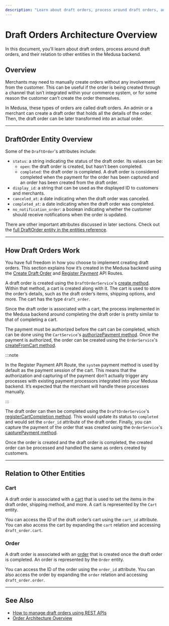 ```yaml
---
description: "Learn about draft orders, process around draft orders, and their relation to other entities in the Medusa backend."
---
```


# Draft Orders Architecture Overview

In this document, you’ll learn about draft orders, process around draft orders, and their relation to other entities in the Medusa backend.

## Overview

Merchants may need to manually create orders without any involvement from the customer. This can be useful if the order is being created through a channel that isn’t integrated within your commerce system, or for some reason the customer can’t create the order themselves.

In Medusa, these types of orders are called draft orders. An admin or a merchant can create a draft order that holds all the details of the order. Then, the draft order can be later transformed into an actual order.

---

## DraftOrder Entity Overview

Some of the `DraftOrder`'s attributes include:

- `status`: a string indicating the status of the draft order. Its values can be:
  - `open`: the draft order is created, but hasn’t been completed.
  - `completed`: the draft order is completed. A draft order is considered completed when the payment for the order has been captured and an order has been created from the draft order.
- `display_id`: a string that can be used as the displayed ID to customers and merchants.
- `canceled_at`: a date indicating when the draft order was canceled.
- `completed_at`: a date indicating when the draft order was completed.
- `no_notification_order`: a boolean indicating whether the customer should receive notifications when the order is updated.

There are other important attributes discussed in later sections. Check out the [full DraftOrder entity in the entities reference](../../references/entities/classes/entities.DraftOrder.mdx).

---

## How Draft Orders Work

You have full freedom in how you choose to implement creating draft orders. This section explains how it’s created in the Medusa backend using the [Create Draft Order](https://docs.medusajs.com/v1/api/admin#draft-orders_postdraftorders) and [Register Payment](https://docs.medusajs.com/v1/api/admin#draft-orders_postdraftordersdraftorderregisterpayment) API Routes.

A draft order is created using the `DraftOrderService`'s [create method](../../references/services/classes/services.DraftOrderService.mdx#create). Within that method, a cart is created along with it. The cart is used to store the order’s details, such as the draft order’s items, shipping options, and more. The cart has the type `draft_order`.

Since the draft order is associated with a cart, the process implemented in the Medusa backend around completing the draft order is pretty similar to that of completing a cart.

The payment must be authorized before the cart can be completed, which can be done using the `CartService`'s [authorizePayment method](../../references/services/classes/services.CartService.mdx#authorizepayment). Once the payment is authorized, the order can be created using the `OrderService`'s [createFromCart method](../../references/services/classes/services.OrderService.mdx#createfromcart).

:::note

In the Register Payment API Route, the `system` payment method is used by default as the payment session of the cart. This means that the authorization and capturing of the payment don’t actually trigger any processes with existing payment processors integrated into your Medusa backend. It’s expected that the merchant will handle these processes manually.

:::

The draft order can then be completed using the `DraftOrderService`'s [registerCartCompletion method](../../references/services/classes/services.DraftOrderService.mdx#registercartcompletion). This would update its status to `completed` and would set the `order_id` attribute of the draft order. Finally, you can capture the payment of the order that was created using the `OrderService`'s [capturePayment method](../../references/services/classes/services.OrderService.mdx#capturepayment).

Once the order is created and the draft order is completed, the created order can be processed and handled the same as orders created by customers.

---

## Relation to Other Entities

### Cart

A draft order is associated with a [cart](../carts-and-checkout/cart.md) that is used to set the items in the draft order, shipping method, and more. A cart is represented by the `Cart` entity.

You can access the ID of the draft order’s cart using the `cart_id` attribute. You can also access the cart by expanding the `cart` relation and accessing `draft_order.cart`.

### Order

A draft order is associated with an [order](./orders.md) that is created once the draft order is completed. An order is represented by the `Order` entity.

You can access the ID of the order using the `order_id` attribute. You can also access the order by expanding the `order` relation and accessing `draft_order.order`.

---

## See Also

- [How to manage draft orders using REST APIs](./admin/manage-draft-orders.mdx)
- [Order Architecture Overview](./orders.md)
